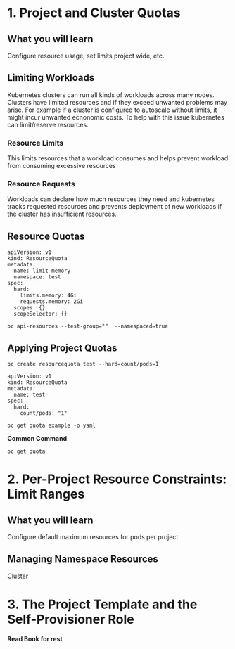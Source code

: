 # 1. Project and Cluster Quotas
## What you will learn
Configure resource usage, set limits project wide, etc.

## Limiting Workloads
Kubernetes clusters can run all kinds of workloads across many nodes. Clusters have limited resources and if they exceed unwanted problems may arise. For example if a cluster is configured to autoscale without limits, it might incur unwanted ecnonomic costs. To help with this issue kubernetes can limit/reserve resources.

### Resource Limits
This limits resources that a workload consumes and helps prevent workload from consuming excessive resources

### Resource Requests
Workloads can declare how much resources they need and kubernetes tracks requested resources and prevents deployment of new workloads if the cluster has insufficient resources.

## Resource Quotas

```
apiVersion: v1
kind: ResourceQuota
metadata:
  name: limit-memory
  namespace: test
spec:
  hard:
    limits.memory: 4Gi
    requests.memory: 2Gi
  scopes: {}
  scopeSelector: {}
```

```
oc api-resources --test-group=""  --namespaced=true
```

## Applying Project Quotas

```
oc create resourcequota test --hard=count/pods=1
```

```
apiVersion: v1
kind: ResourceQuota
metadata:
  name: test
spec:
  hard:
    count/pods: "1"
```

```
oc get quota example -o yaml
```

**Common Command**

```
oc get quota
```

# 2. Per-Project Resource Constraints: Limit Ranges

## What you will learn
Configure default maximum resources for pods per project

## Managing Namespace Resources
Cluster 


# 3. The Project Template and the Self-Provisioner Role

**Read Book for rest**  
